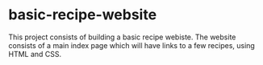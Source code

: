 # basic-recipe-website

This project consists of building a basic recipe webiste. The website consists of a main index page which will have links to a few recipes, using HTML and CSS.
